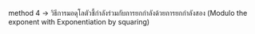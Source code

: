 <!-- @format -->

method 4 -> วิธีการมอดุโลตัวชี้กำลังร่วมกับการยกกำลังด้วยการยกกำลังสอง (Modulo the exponent with Exponentiation by squaring)
